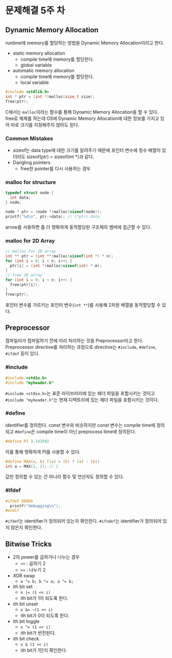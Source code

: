 # 문제해결 5주 차

## Dynamic Memory Allocation

runtime에 memory를 할당하는 방법을 Dynamic Memory Allocation이라고 한다.

- static memory allocation
  - compile time에 memory를 할당한다.
  - global variable
- automatic memory allocation
  - compile time에 memory를 할당한다.
  - local variable

``` c
#include <stdlib.h>
int * ptr = (int *)malloc(size_t size);
free(ptr);
```

C에서는 `malloc`이라는 함수를 통해 Dynamic Memory Allocation을 할 수 있다. free로 해제를 하는데 OS에 Dynamic Memory Allocation에 대한 정보를 가지고 있어 따로 크기를 지정해주지 않아도 된다.

### Common Mistakes

- sizeof는 data type에 대한 크기를 알려주기 때문에 포인터 변수에 정수 배열이 있더라도 sizeof(ptr) = sizeof(int *)과 같다.
- Dangling pointers
  - free한 pointer를 다시 사용하는 경우

### malloc for structure

``` c
typedef struct node {
  int data;
} node;

node * ptr = (node *)malloc(sizeof(node));
printf("%d\n", ptr->data); // (*ptr).data
```

arrow를 사용하면 좀 더 명확하게 동적할당된 구조체의 멤버에 접근할 수 있다.

### malloc for 2D Array

``` c
// malloc for 2D array
int ** ptr = (int **)malloc(sizeof(int *) * n);
for (int i = 0; i < n; i++) {
  ptr[i] = (int *)malloc(sizeof(int) * m);
}
// free 2D array
for (int i = 0; i < n; i++) {
  free(ptr[i]);
}
free(ptr);
```

포인터 변수를 가르키는 포인터 변수(`int **`)를 사용해 2차원 배열을 동적할당할 수 있다.

## Preprocessor

컴파일러가 컴파일하기 전에 미리 처리하는 것을 Preprocessor라고 한다. Preprocessor directive를 처리하는 과정으로 directive는 `#include`, `#define`, `#ifdef` 등이 있다.

### \#include

``` c
#include <stdio.h>
#include "myheader.h"
```

`#include <stdio.h>`는 표준 라이브러리에 있는 헤더 파일을 포함시키는 것이고 `#include "myheader.h"`는 현재 디렉토리에 있는 헤더 파일을 포함시키는 것이다.

### \#define

identifier를 정의한다. const 변수와 비슷하지만 const 변수는 compile time에 정의되고 `#define`은 compile time이 아닌 preprocess time에 정의된다.

``` c
#define PI 3.141592
```

이를 통해 명확하게 PI를 사용할 수 있다.

``` c
#define MAX(a, b) ((a) > (b) ? (a) : (b))
int a = MAX(1, 2); // 2
```

값만 정의할 수 있는 건 아니라 함수 및 연산자도 정의할 수 있다.

### \#ifdef

``` c
#ifdef DEBUG
  printf("debugging\n");
#endif
```

`#ifdef`는 identifier가 정의되어 있는지 확인한다. `#ifndef`는 identifier가 정의되어 있지 않은지 확인한다.

## Bitwise Tricks

- 2의 power를 곱하거나 나누는 경우
  - `<<` : 곱하기 2
  - `>>` : 나누기 2
- XOR swap
  - `a ^= b; b ^= a; a ^= b;`
- ith bit set
  - `x |= (1 << i)`
  - ith bit가 1이 되도록 한다.
- ith bit unset
  - `x &= ~(1 << i)`
  - ith bit가 0이 되도록 한다.
- ith bit toggle
  - `x ^= (1 << i)`
  - ith bit가 반전된다.
- ith bit check
  - `x & (1 << i)`
  - ith bit가 1인지 확인한다.
